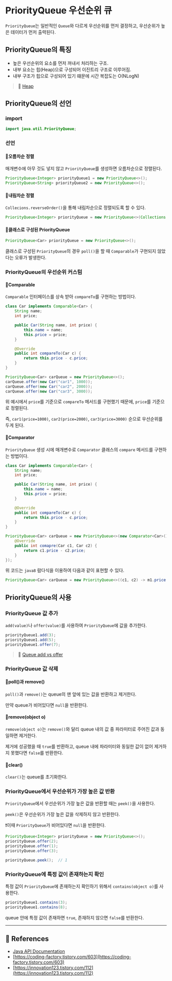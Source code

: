 # PriorityQueue 우선순위 큐
`PriorityQueue`는 일반적인 `Queue`와 다르게 우선순위를 먼저 결정하고, 우선순위가 높은 데이터가 먼저 출력된다.

## PriorityQueue의 특징
- 높은 우선순위의 요소를 먼저 꺼내서 처리하는 구조.
- 내부 요소는 힙(Heap)으로 구성되어 이진트리 구조로 이루어짐.
- 내부 구조가 힙으로 구성되어 있기 떄문에 시간 복잡도는 O(NLogN)

> 📌 [Heap]()

## PriorityQueue의 선언
### import
```java
import java.util.PriorityQueue;
```

### 선언
#### 📌오름차순 정렬
매개변수에 아무 것도 넣지 않고 `PriorityQueue`를 생성하면 오름차순으로 정렬된다.
```java
PriorityQueue<Integer> priorityQueue1 = new PriorityQueue<>();
PriorityQueue<String> priorityQueue2 = new PriorityQueue<>();
```

#### 📌내림차순 정렬
`Collecions.reverseOrder()`을 통해 내림차순으로 정렬되도록 할 수 있다.
```java
PriorityQueue<Integer> priorityQueue = new PriorityQueue<>(Collections.reverseOrder());
```

#### 📌클래스로 구성된 PriorityQueue
```java
PriorityQueue<Car> priorityQueue = new PriorityQueue<>();
```
클래스로 구성된 `PriorityQueue`의 경우 `poll()`을 할 때 `Comparable`가 구현되지 않았다는 오류가 발생한다.

### PriorityQueue의 우선순위 커스텀
#### 📌Comparable
`Comparable` 인터페이스를 상속 받아 `compareTo`를 구현하는 방법이다.
```java
class Car implements Comparable<Car> {
    String name;
    int price;

    public Car(String name, int price) {
        this.name = name;
        this.price = price;
    }

    @Override
    public int compareTo(Car c) {
        return this.price - c.price;
    }
}
```
```java
PriorityQueue<Car> carQueue = new PriorityQueue<>();
carQueue.offer(new Car("car1", 1000));
carQueue.offer(new Car("car2", 2000));
carQueue.offer(new Car("car3", 3000));
```
위 예시에서 `price`를 기준으로 `compareTo` 메서드를 구현했기 때문에, `price`를 기준으로 정렬된다.

즉, `car1(price=1000)`, `car2(price=2000)`, `car3(price=3000)` 순으로 우선순위를 두게 된다.

#### 📌Comparator
`PriorityQueue` 생성 시에 매개변수로 `Comparator` 클래스의 `compare` 메서드를 구현하는 방법이다.

```java
class Car implements Comparable<Car> {
    String name;
    int price;

    public Car(String name, int price) {
        this.name = name;
        this.price = price;
    }

    @Override
    public int compareTo(Car c) {
        return this.price - c.price;
    }
}
```
```java
PriorityQueue<Car> carQueue = new PriorityQueue<>(new Comparator<Car>() {
    @Override
    public int comapre(Car c1, Car c2) {
        return c1.price - c2.price;
    }
});
```

위 코드는 `java8` 람다식을 이용하여 다음과 같이 표현할 수 있다.

```java
PriorityQueue<Car> carQueue = new PriorityQueue<>((c1, c2) -> m1.price - m2.price);
```

## PriorityQueue의 사용
### PriorityQueue 값 추가
`add(value)`나 `offer(value)`를 사용하여 `PriorityQueue`에 값을 추가한다.
```java
priorityQueue1.add(3);
priorityQueue1.add(5);
priorityQueue1.offer(7);
```

> 📌 [Queue add vs offer](https://github.com/sieunp06/TIL/blob/main/Java/Difference-between-add-and-offer-in-queue.md)

### PriorityQueue 값 삭제
#### 📌poll()과 remove()
`poll()`과 `remove()`는 queue의 맨 앞에 있는 값을 반환하고 제거한다.

만약 queue가 비어있다면 `null`을 반환한다.

#### 📌remove(object o)
`remove(object o)`는 `remove()`와 달리 queue 내의 값 중 파라미터로 주어진 값과 동일하면 제거한다.

제거에 성공했을 때 `true`를 반환하고, queue 내에 파라미터와 동일한 값이 없어 제거하지 못했다면 `false`를 반환한다.

#### 📌clear()
`clear()`는 queue를 초기화한다.

### PriorityQueue에서 우선순위가 가장 높은 값 반환
`PriorityQueue`에서 우선순위가 가장 높은 값을 반환할 때는 `peek()`을 사용한다.

`peek()`은 우선순위가 가장 높은 값을 삭제하지 않고 반환한다.

❗이때 `PriorityQueue`가 비어있다면 `null`을 반환한다.
```java
PriorityQueue<Integer> priorityQueue = new PriorityQueue<>();
priorityQueue.offer(2);
priorityQueue.offer(1);
priorityQueue.offer(3);

priorityQueue.peek();  // 1
```

### PriorityQueue에 특정 값이 존재하는지 확인
특정 값이 `PriorityQueue`에 존재하는지 확인하기 위해서 `contains(object o)`를 사용한다.
```java
priorityQueue1.contains(3);
priorityQueue1.contains(8);
```
queue 안에 특정 값이 존재하면 `true`, 존재하지 않으면 `false`를 반환한다.

-----
## 💎 References
- [Java API Documentation](https://docs.oracle.com/javase/8/docs/api/java/util/PriorityQueue.html)
- [https://coding-factory.tistory.com/603](https://coding-factory.tistory.com/603)
- [https://innovation123.tistory.com/112](https://innovation123.tistory.com/112)